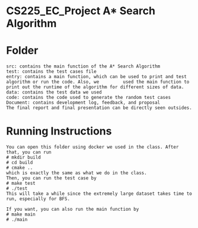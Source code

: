 # CS225_EC_Project A* Search Algorithm
# Folder
    src: contains the main function of the A* Search Algorithm 
    test: contains the test cases file
    entry: contains a main function, which can be used to print and test algorithm or run the code. Also, we         used the main function to print out the runtime of the algorithm for different sizes of data.
    data: contains the test data we used
    code: contains the code used to generate the random test cases
    Document: contains development log, feedback, and proposal
    The final report and final presentation can be directly seen outsides.

# Running Instructions
    You can open this folder using docker we used in the class. After that, you can run
    # mkdir build
    # cd build
    # cmake ..
    which is exactly the same as what we do in the class.
    Then, you can run the test case by
    # make test
    # ./test
    This will take a while since the extremely large dataset takes time to run, especially for BFS.
    
    If you want, you can also run the main function by 
    # make main
    # ./main

    
    
